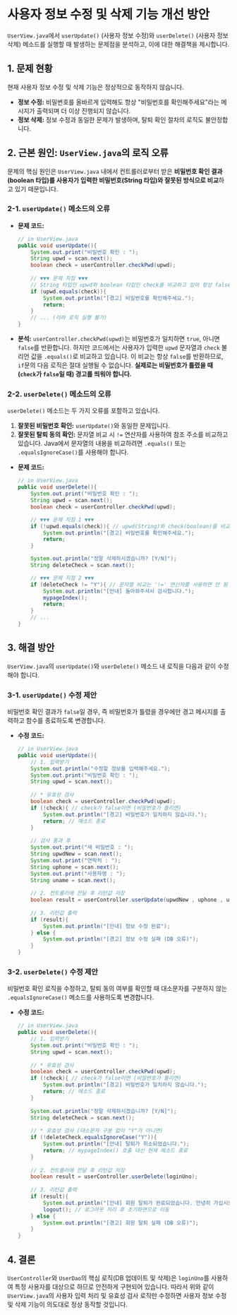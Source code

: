 # 사용자 정보 수정 및 삭제 기능 개선 방안

`UserView.java`에서 `userUpdate()` (사용자 정보 수정)와 `userDelete()` (사용자 정보 삭제) 메소드를 실행할 때 발생하는 문제점을 분석하고, 이에 대한 해결책을 제시합니다.

## 1. 문제 현황

현재 사용자 정보 수정 및 삭제 기능은 정상적으로 동작하지 않습니다.
- **정보 수정:** 비밀번호를 올바르게 입력해도 항상 "비밀번호를 확인해주세요"라는 메시지가 출력되며 더 이상 진행되지 않습니다.
- **정보 삭제:** 정보 수정과 동일한 문제가 발생하며, 탈퇴 확인 절차의 로직도 불안정합니다.

## 2. 근본 원인: `UserView.java`의 로직 오류

문제의 핵심 원인은 `UserView.java` 내에서 컨트롤러로부터 받은 **비밀번호 확인 결과(boolean 타입)를 사용자가 입력한 비밀번호(String 타입)와 잘못된 방식으로 비교**하고 있기 때문입니다.

### 2-1. `userUpdate()` 메소드의 오류

- **문제 코드:**
  ```java
  // in UserView.java
  public void userUpdate(){
      System.out.print("비밀번호 확인 : ");
      String upwd = scan.next();
      boolean check = userController.checkPwd(upwd);
      
      // ▼▼▼ 문제 지점 ▼▼▼
      // String 타입인 upwd와 boolean 타입인 check를 비교하고 있어 항상 false가 됨
      if (upwd.equals(check)){ 
          System.out.println("[경고] 비밀번호를 확인해주세요.");
          return;
      }
      // ... (이하 로직 실행 불가)
  }
  ```
- **분석:** `userController.checkPwd(upwd)`는 비밀번호가 일치하면 `true`, 아니면 `false`를 반환합니다. 하지만 코드에서는 사용자가 입력한 `upwd` 문자열과 `check` 불리언 값을 `.equals()`로 비교하고 있습니다. 이 비교는 항상 `false`를 반환하므로, `if`문의 다음 로직은 절대 실행될 수 없습니다. **실제로는 비밀번호가 틀렸을 때(`check`가 `false`일 때) 경고를 띄워야 합니다.**

### 2-2. `userDelete()` 메소드의 오류

`userDelete()` 메소드는 두 가지 오류를 포함하고 있습니다.

1.  **잘못된 비밀번호 확인:** `userUpdate()`와 동일한 문제입니다.
2.  **잘못된 탈퇴 동의 확인:** 문자열 비교 시 `!=` 연산자를 사용하여 참조 주소를 비교하고 있습니다. Java에서 문자열의 내용을 비교하려면 `.equals()` 또는 `.equalsIgnoreCase()`를 사용해야 합니다.

- **문제 코드:**
  ```java
  // in UserView.java
  public void userDelete(){
      System.out.print("비밀번호 확인 : ");
      String upwd = scan.next();
      boolean check = userController.checkPwd(upwd);

      // ▼▼▼ 문제 지점 1 ▼▼▼
      if (!upwd.equals(check)){ // upwd(String)와 check(boolean)를 비교
          System.out.println("[경고] 비밀번호를 확인해주세요.");
          return;
      }

      System.out.println("정말 삭제하시겠습니까? [Y/N]");
      String deleteCheck = scan.next();

      // ▼▼▼ 문제 지점 2 ▼▼▼
      if (deleteCheck != "Y"){ // 문자열 비교는 '!=' 연산자를 사용하면 안 됨
          System.out.println("[안내] 돌아와주셔서 감사합니다.");
          mypageIndex();
          return;
      }
      // ...
  }
  ```

## 3. 해결 방안

`UserView.java`의 `userUpdate()`와 `userDelete()` 메소드 내 로직을 다음과 같이 수정해야 합니다.

### 3-1. `userUpdate()` 수정 제안

비밀번호 확인 결과가 `false`일 경우, 즉 비밀번호가 틀렸을 경우에만 경고 메시지를 출력하고 함수를 종료하도록 변경합니다.

- **수정 코드:**
  ```java
  // in UserView.java
  public void userUpdate(){
      // 1. 입력받기
      System.out.println("수정할 정보를 입력해주세요.");
      System.out.print("비밀번호 확인 : ");
      String upwd = scan.next();
      
      // * 유효성 검사
      boolean check = userController.checkPwd(upwd);
      if (!check){ // check가 false이면 (비밀번호가 틀리면)
          System.out.println("[경고] 비밀번호가 일치하지 않습니다.");
          return; // 메소드 종료
      }
      
      // 검사 통과 후
      System.out.print("새 비밀번호 : ");
      String upwdNew = scan.next();
      System.out.print("연락처 : ");
      String uphone = scan.next();
      System.out.print("사용자명 : ");
      String uname = scan.next();
      
      // 2. 컨트롤러에 전달 후 리턴값 저장
      boolean result = userController.userUpdate(upwdNew , uphone , uname);
      
      // 3. 리턴값 출력
      if (result){
          System.out.println("[안내] 정보 수정 완료");
      } else {
          System.out.println("[경고] 정보 수정 실패 (DB 오류)");
      }
  }
  ```

### 3-2. `userDelete()` 수정 제안

비밀번호 확인 로직을 수정하고, 탈퇴 동의 여부를 확인할 때 대소문자를 구분하지 않는 `.equalsIgnoreCase()` 메소드를 사용하도록 변경합니다.

- **수정 코드:**
  ```java
  // in UserView.java
  public void userDelete(){
      // 1. 입력받기
      System.out.print("비밀번호 확인 : ");
      String upwd = scan.next();
      
      // * 유효성 검사
      boolean check = userController.checkPwd(upwd);
      if (!check){ // check가 false이면 (비밀번호가 틀리면)
          System.out.println("[경고] 비밀번호가 일치하지 않습니다.");
          return; // 메소드 종료
      }
      
      System.out.println("정말 삭제하시겠습니까? [Y/N]");
      String deleteCheck = scan.next();
      
      // * 유효성 검사 (대소문자 구분 없이 "Y"가 아니면)
      if (!deleteCheck.equalsIgnoreCase("Y")){
          System.out.println("[안내] 탈퇴가 취소되었습니다.");
          return; // mypageIndex() 호출 대신 현재 메소드 종료
      }
      
      // 2. 컨트롤러에 전달 후 리턴값 저장
      boolean result = userController.userDelete(loginUno);
      
      // 3. 리턴값 출력
      if (result){
          System.out.println("[안내] 회원 탈퇴가 완료되었습니다. 안녕히 가십시오.");
          logout(); // 로그아웃 처리 후 초기화면으로 이동
      } else {
          System.out.println("[경고] 회원 탈퇴 실패 (DB 오류)");
      }
  }
  ```

## 4. 결론

`UserController`와 `UserDao`의 핵심 로직(DB 업데이트 및 삭제)은 `loginUno`를 사용하여 특정 사용자를 대상으로 하므로 안전하게 구현되어 있습니다. 따라서 위와 같이 `UserView.java`의 사용자 입력 처리 및 유효성 검사 로직만 수정하면 사용자 정보 수정 및 삭제 기능이 의도대로 정상 동작할 것입니다.
